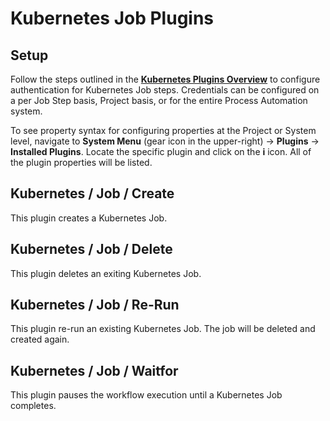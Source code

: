 # Kubernetes Job Plugins

## Setup

Follow the steps outlined in the [**Kubernetes Plugins Overview**](/manual/plugins/kubernetes-plugins-overview) to configure authentication for Kubernetes Job steps.
Credentials can be configured on a per Job Step basis, Project basis, or for the entire Process Automation system.

To see property syntax for configuring properties at the Project or System level, navigate to **System Menu** (gear icon in the upper-right) -> **Plugins** -> **Installed Plugins**.
Locate the specific plugin and click on the **i** icon.  All of the plugin properties will be listed.

## Kubernetes / Job / Create

This plugin creates a Kubernetes Job.

## Kubernetes / Job / Delete

This plugin deletes an exiting Kubernetes Job.

## Kubernetes / Job / Re-Run

This plugin re-run an existing Kubernetes Job.  The job will be deleted and created again.

## Kubernetes / Job / Waitfor

This plugin pauses the workflow execution until a Kubernetes Job completes.